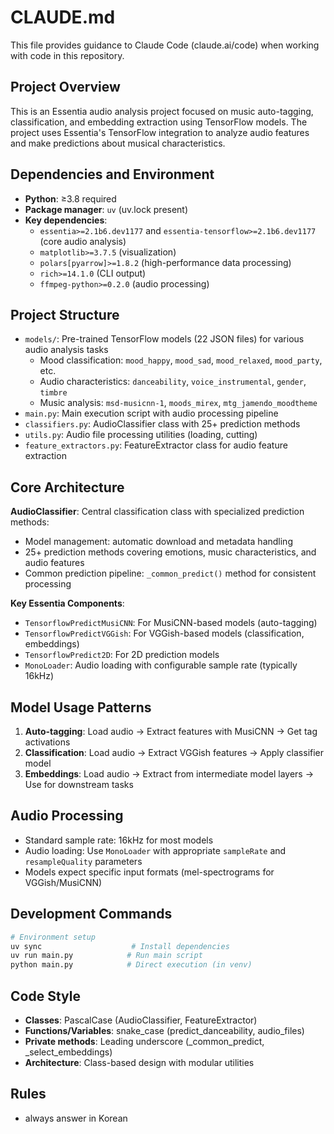 # CLAUDE.md

This file provides guidance to Claude Code (claude.ai/code) when working with code in this repository.

## Project Overview

This is an Essentia audio analysis project focused on music auto-tagging, classification, and embedding extraction using TensorFlow models. The project uses Essentia's TensorFlow integration to analyze audio features and make predictions about musical characteristics.

## Dependencies and Environment

- **Python**: ≥3.8 required
- **Package manager**: `uv` (uv.lock present)
- **Key dependencies**: 
  - `essentia>=2.1b6.dev1177` and `essentia-tensorflow>=2.1b6.dev1177` (core audio analysis)
  - `matplotlib>=3.7.5` (visualization)
  - `polars[pyarrow]>=1.8.2` (high-performance data processing)
  - `rich>=14.1.0` (CLI output)
  - `ffmpeg-python>=0.2.0` (audio processing)

## Project Structure

- `models/`: Pre-trained TensorFlow models (22 JSON files) for various audio analysis tasks
  - Mood classification: `mood_happy`, `mood_sad`, `mood_relaxed`, `mood_party`, etc.
  - Audio characteristics: `danceability`, `voice_instrumental`, `gender`, `timbre`
  - Music analysis: `msd-musicnn-1`, `moods_mirex`, `mtg_jamendo_moodtheme`
- `main.py`: Main execution script with audio processing pipeline
- `classifiers.py`: AudioClassifier class with 25+ prediction methods
- `utils.py`: Audio file processing utilities (loading, cutting)
- `feature_extractors.py`: FeatureExtractor class for audio feature extraction

## Core Architecture

**AudioClassifier**: Central classification class with specialized prediction methods:
- Model management: automatic download and metadata handling
- 25+ prediction methods covering emotions, music characteristics, and audio features
- Common prediction pipeline: `_common_predict()` method for consistent processing

**Key Essentia Components**:
- `TensorflowPredictMusiCNN`: For MusiCNN-based models (auto-tagging)
- `TensorflowPredictVGGish`: For VGGish-based models (classification, embeddings) 
- `TensorflowPredict2D`: For 2D prediction models
- `MonoLoader`: Audio loading with configurable sample rate (typically 16kHz)

## Model Usage Patterns

1. **Auto-tagging**: Load audio → Extract features with MusiCNN → Get tag activations
2. **Classification**: Load audio → Extract VGGish features → Apply classifier model
3. **Embeddings**: Load audio → Extract from intermediate model layers → Use for downstream tasks

## Audio Processing

- Standard sample rate: 16kHz for most models
- Audio loading: Use `MonoLoader` with appropriate `sampleRate` and `resampleQuality` parameters
- Models expect specific input formats (mel-spectrograms for VGGish/MusiCNN)

## Development Commands

```bash
# Environment setup
uv sync                    # Install dependencies
uv run main.py            # Run main script
python main.py            # Direct execution (in venv)
```

## Code Style

- **Classes**: PascalCase (AudioClassifier, FeatureExtractor)
- **Functions/Variables**: snake_case (predict_danceability, audio_files)
- **Private methods**: Leading underscore (_common_predict, _select_embeddings)
- **Architecture**: Class-based design with modular utilities

## Rules

- always answer in Korean